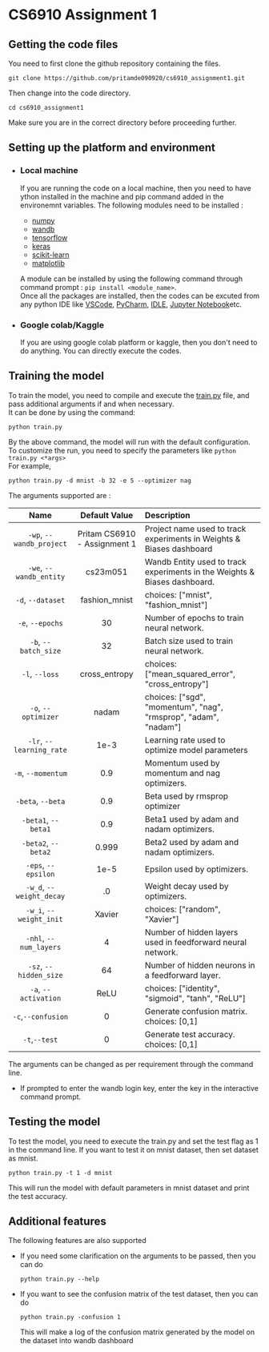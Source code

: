 # CS6910 Assignment 1

## Getting the code files
You need to first clone the github repository containing the files.
```
git clone https://github.com/pritamde090920/cs6910_assignment1.git
```
Then change into the code directory.
```
cd cs6910_assignment1
```
Make sure you are in the correct directory before proceeding further.

## Setting up the platform and environment
- ### Local machine
  If you are running the code on a local machine, then you need to have ython installed in the machine and pip command added in the environemnt variables.
  The following modules need to be installed :
  - [numpy](https://numpy.org/doc/)
  - [wandb](https://docs.wandb.ai/)
  - [tensorflow](https://www.tensorflow.org/guide)
  - [keras](https://keras.io/guides/)
  - [scikit-learn](https://scikit-learn.org/stable/)
  - [matplotlib](https://matplotlib.org/stable/index.html)
  
  A module can be installed by using the following command through command prompt : ```pip install <module_name>```.\
  Once all the packages are installed, then the codes can be excuted from any python IDE like [VSCode](https://code.visualstudio.com/docs), [PyCharm](https://www.jetbrains.com/help/pycharm/getting-started.html), [IDLE](https://docs.python.org/3/library/idle.html), [Jupyter Notebook](https://docs.jupyter.org/en/latest/)etc.

- ### Google colab/Kaggle
  If you are using google colab platform or kaggle, then you don't need to do anything. You can directly execute the codes.

## Training the model
To train the model, you need to compile and execute the [train.py](https://github.com/pritamde090920/cs6910_assignment1/blob/main/train.py) file, and pass additional arguments if and when necessary.\
It can be done by using the command:
```
python train.py
```
By the above command, the model will run with the default configuration.\
To customize the run, you need to specify the parameters like ```python train.py <*args>```\
For example,
```
python train.py -d mnist -b 32 -e 5 --optimizer nag 
```
The arguments supported are : 

|           Name           | Default Value | Description                                                               |
| :----------------------: | :-----------: | :------------------------------------------------------------------------ |
| `-wp`, `--wandb_project` | Pritam CS6910 - Assignment 1 | Project name used to track experiments in Weights & Biases dashboard      |
|  `-we`, `--wandb_entity` |   cs23m051    | Wandb Entity used to track experiments in the Weights & Biases dashboard. |
|     `-d`, `--dataset`    | fashion_mnist | choices:  ["mnist", "fashion_mnist"]                                      |
|     `-e`, `--epochs`     |       30      | Number of epochs to train neural network.                                 |
|   `-b`, `--batch_size`   |       32      | Batch size used to train neural network.                                  |
|      `-l`, `--loss`      | cross_entropy | choices:  ["mean_squared_error", "cross_entropy"]                         |
|    `-o`, `--optimizer`   |      nadam    | choices:  ["sgd", "momentum", "nag", "rmsprop", "adam", "nadam"]          |
| `-lr`, `--learning_rate` |      1e-3     | Learning rate used to optimize model parameters                           |
|    `-m`, `--momentum`    |      0.9      | Momentum used by momentum and nag optimizers.                             |
|     `-beta`, `--beta`    |      0.9      | Beta used by rmsprop optimizer                                            |
|    `-beta1`, `--beta1`   |      0.9      | Beta1 used by adam and nadam optimizers.                                  |
|    `-beta2`, `--beta2`   |      0.999    | Beta2 used by adam and nadam optimizers.                                  |
|    `-eps`, `--epsilon`   |      1e-5     | Epsilon used by optimizers.                                               |
| `-w_d`, `--weight_decay` |       .0      | Weight decay used by optimizers.                                          |
|  `-w_i`, `--weight_init` |     Xavier    | choices:  ["random", "Xavier"]                                            |
|  `-nhl`, `--num_layers`  |       4       | Number of hidden layers used in feedforward neural network.               |
|  `-sz`, `--hidden_size`  |       64      | Number of hidden neurons in a feedforward layer.                          |
|   `-a`, `--activation`   |     ReLU      | choices:  ["identity", "sigmoid", "tanh", "ReLU"]                         |
|   `-c`,`--confusion`     |       0       | Generate confusion matrix. choices:  [0,1]                                |
|    `-t`,`--test`         |       0       | Generate test accuracy. choices:  [0,1]                                   |

The arguments can be changed as per requirement through the command line.
  - If prompted to enter the wandb login key, enter the key in the interactive command prompt.

## Testing the model
To test the model, you need to execute the train.py and set the test flag as 1 in the command line. If you want to test it on mnist dataset, then set dataset as mnist.
```
python train.py -t 1 -d mnist
```
This will run the model with default parameters in mnist dataset and print the test accuracy.

## Additional features
The following features are also supported
  - If you need some clarification on the arguments to be passed, then you can do
    ```
    python train.py --help
    ```
  - If you want to see the confusion matrix of the test dataset, then you can do
    ```
    python train.py -confusion 1
    ```
    This will make a log of the confusion matrix generated by the model on the dataset into wandb dashboard
